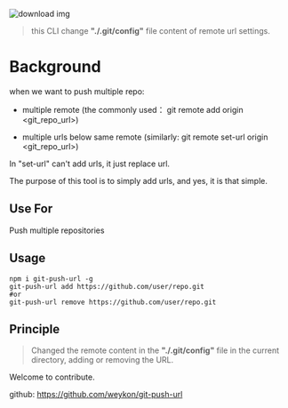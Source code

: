 ![download img](https://img.shields.io/npm/dt/git-push-url)


> this CLI change __"./.git/config"__ file content of remote url settings.

# Background

when we want to push multiple repo:

- multiple remote (the commonly used： git remote add origin <git_repo_url>)

- multiple urls below same remote (similarly: git remote set-url origin <git_repo_url>)

In "set-url" can't add urls, it just replace url.

The purpose of this tool is to simply add urls, and yes, it is that simple.


## Use For
Push multiple repositories

## Usage

```shell
npm i git-push-url -g
git-push-url add https://github.com/user/repo.git
#or
git-push-url remove https://github.com/user/repo.git
```

## Principle
> Changed the remote content in the __"./.git/config"__ file in the current directory, adding or removing the URL.

Welcome to contribute. 

github: https://github.com/weykon/git-push-url


